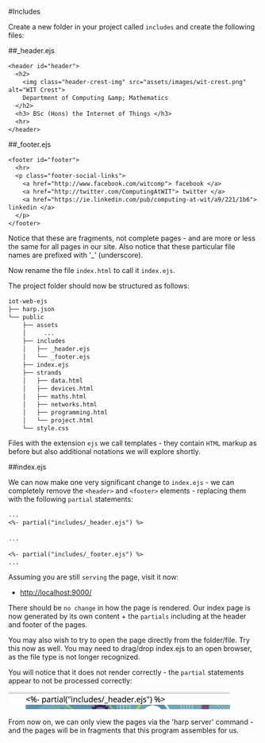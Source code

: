 #Includes

Create a new folder in your project called `includes` and create the following files:

##_header.ejs

~~~
<header id="header">
  <h2>
    <img class="header-crest-img" src="assets/images/wit-crest.png" alt="WIT Crest">
    Department of Computing &amp; Mathematics
  </h2>
  <h3> BSc (Hons) the Internet of Things </h3>
  <hr>
</header>
~~~

##_footer.ejs

~~~
<footer id="footer">
  <hr>
  <p class="footer-social-links">
    <a href="http://www.facebook.com/witcomp"> facebook </a>
    <a href="http://twitter.com/ComputingAtWIT"> twitter </a>
    <a href="https://ie.linkedin.com/pub/computing-at-wit/a9/221/1b6"> linkedin </a>
  </p>
</footer>
~~~

Notice that these are fragments, not complete pages - and are more or less the same for all pages in our site. Also notice that these particular file names are prefixed with '_' (underscore).

Now rename the file `index.html` to call it `index.ejs`.

The project folder should now be structured as follows:

~~~
iot-web-ejs
├── harp.json
└── public
    ├── assets
    │     ...
    ├── includes
    │   ├── _header.ejs
    │   └── _footer.ejs 
    ├── index.ejs
    ├── strands
    │   ├── data.html
    │   ├── devices.html
    │   ├── maths.html
    │   ├── networks.html
    │   ├── programming.html
    │   └── project.html
    └── style.css
~~~

Files with the extension `ejs` we call templates - they contain `HTML` markup as before but also additional notations we will explore shortly.

##index.ejs

We can now make one very significant change to `index.ejs` - we can completely remove the `<header>` and `<footer>` elements - replacing them with the following `partial` statements:

~~~
...
<%- partial("includes/_header.ejs") %>

...

<%- partial("includes/_footer.ejs") %>
...
~~~

Assuming you are still `serving` the page, visit it now:

- <http://localhost:9000/>

There should be `no change` in how the page is rendered. Our index page is now generated by its own content + the `partials` including at the header and footer of the pages.

You may also wish to try to open the page directly from the folder/file. Try this now as well. You may need to drag/drop index.ejs to an open browser, as the file type is not longer recognized.

You will notice that it does not render correctly - the `partial` statements appear to not be processed correctly:

![](img/01.png)

From now on, we can only view the pages via the 'harp server' command - and the pages will be in fragments that this program assembles for us.







